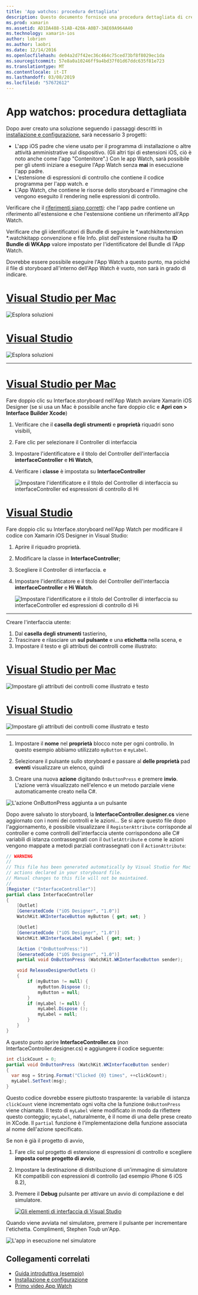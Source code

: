 ```yaml
---
title: 'App watchos: procedura dettagliata'
description: Questo documento fornisce una procedura dettagliata di creazione di un'applicazione semplice watchOS con Xamarin. Viene descritto come lavorare in Visual Studio e Visual Studio per Mac, lavorare con gli storyboard e rispondere agli eventi nel codice.
ms.prod: xamarin
ms.assetid: AD1DA488-51AB-420A-A0B7-3AE69A964A40
ms.technology: xamarin-ios
author: lobrien
ms.author: laobri
ms.date: 12/14/2016
ms.openlocfilehash: de04a2d7f42ec36c464c75ced73bf8f8029ec1da
ms.sourcegitcommit: 57e8a0a10246ff9a4bd37f01d67ddc635f81e723
ms.translationtype: MT
ms.contentlocale: it-IT
ms.lasthandoff: 03/08/2019
ms.locfileid: "57672612"
---
```

# <a name="hello-watchos--walkthrough"></a>App watchos: procedura dettagliata

Dopo aver creato una soluzione seguendo i passaggi descritti in [installazione e configurazione](~/ios/watchos/get-started/installation.md), sarà necessario 3 progetti:

- L'app iOS padre che viene usato per il programma di installazione o altre attività amministrative sul dispositivo. (Gli altri tipi di estensioni iOS, ciò è noto anche come l'app "Contenitore".) Con le app Watch, sarà possibile per gli utenti iniziare a eseguire l'App Watch senza **mai** in esecuzione l'app padre.
- L'estensione di espressioni di controllo che contiene il codice programma per l'app watch. e
- L'App Watch, che contiene le risorse dello storyboard e l'immagine che vengono eseguito il rendering nelle espressioni di controllo.

Verificare che il [riferimenti siano corretti](~/ios/watchos/get-started/project-references.md): che l'app padre contiene un riferimento all'estensione e che l'estensione contiene un riferimento all'App Watch.

Verificare che gli identificatori di Bundle di seguire le \*.watchkitextension \*.watchkitapp convenzione e file Info. plist dell'estensione risulta ha **ID Bundle di WKApp** valore impostato per l'identificatore del Bundle di l'App Watch.

Dovrebbe essere possibile eseguire l'App Watch a questo punto, ma poiché il file di storyboard all'interno dell'App Watch è vuoto, non sarà in grado di indicare.

# <a name="visual-studio-for-mactabmacos"></a>[Visual Studio per Mac](#tab/macos)

![](hello-watch-images/projectstructure.png "Esplora soluzioni")

# <a name="visual-studiotabwindows"></a>[Visual Studio](#tab/windows)

![](hello-watch-images/vs-projectstructure.png "Esplora soluzioni")

-----

# <a name="visual-studio-for-mactabmacos"></a>[Visual Studio per Mac](#tab/macos)
    
Fare doppio clic su Interface.storyboard nell'App Watch avviare Xamarin iOS Designer (se si usa un Mac è possibile anche fare doppio clic e **Apri con > Interface Builder Xcode**)


1.  Verificare che il **casella degli strumenti** e **proprietà** riquadri sono visibili,
1.  Fare clic per selezionare il Controller di interfaccia
1.  Impostare l'identificatore e il titolo del Controller dell'interfaccia **interfaceController** e **Hi Watch**,
1.  Verificare i **classe** è impostata su **InterfaceController**

    ![](hello-watch-images/interfacecontrollerattributes.png "Impostare l'identificatore e il titolo del Controller di interfaccia su interfaceController ed espressioni di controllo di Hi")

# <a name="visual-studiotabwindows"></a>[Visual Studio](#tab/windows)

Fare doppio clic su Interface.storyboard nell'App Watch per modificare il codice con Xamarin iOS Designer in Visual Studio:

1.  Aprire il riquadro proprietà.
1.  Modificare la classe in **InterfaceController**;
1.  Scegliere il Controller di interfaccia. e
1.  Impostare l'identificatore e il titolo del Controller dell'interfaccia **interfaceController** e **Hi Watch**.

    ![](hello-watch-images/vs-interfacecontrollerattributes.png "Impostare l'identificatore e il titolo del Controller di interfaccia su interfaceController ed espressioni di controllo di Hi")

-----


Creare l'interfaccia utente:

1. Dal **casella degli strumenti** tastierino,
1. Trascinare e rilasciare un **sul pulsante** e una **etichetta** nella scena, e
1. Impostare il testo e gli attributi dei controlli come illustrato:

# <a name="visual-studio-for-mactabmacos"></a>[Visual Studio per Mac](#tab/macos)

![](hello-watch-images/draganddrop.png "Impostare gli attributi dei controlli come illustrato e testo")

# <a name="visual-studiotabwindows"></a>[Visual Studio](#tab/windows)

![](hello-watch-images/vs-draganddrop.png "Impostare gli attributi dei controlli come illustrato e testo")

-----

1. Impostare il **nome** nel **proprietà** blocco note per ogni controllo. In questo esempio abbiamo utilizzato `myButton` e `myLabel`.

1. Selezionare il pulsante sullo storyboard e passare al **delle proprietà** pad **eventi** visualizzare un elenco, quindi

1. Creare una nuova **azione** digitando `OnButtonPress` e premere **invio**.
  L'azione verrà visualizzato nell'elenco e un metodo parziale viene automaticamente creato nella C#.

![](hello-watch-images/buttonaction.png "L'azione OnButtonPress aggiunta a un pulsante")

Dopo avere salvato lo storyboard, la **InterfaceController.designer.cs** viene aggiornato con i nomi dei controlli e le azioni... Se si apre questo file dopo l'aggiornamento, è possibile visualizzare il `RegisterAttribute` corrisponde al controller e come controlli dell'interfaccia utente corrispondono alle C# variabili di istanza contrassegnati con il `OutletAttribute` e come le azioni vengono mappate a metodi parziali contrassegnati con il `ActionAttribute`:

```csharp
// WARNING
//
// This file has been generated automatically by Visual Studio for Mac from the outlets and
// actions declared in your storyboard file.
// Manual changes to this file will not be maintained.
//
[Register ("InterfaceController")]
partial class InterfaceController
{
    [Outlet]
    [GeneratedCode ("iOS Designer", "1.0")]
    WatchKit.WKInterfaceButton myButton { get; set; }

    [Outlet]
    [GeneratedCode ("iOS Designer", "1.0")]
    WatchKit.WKInterfaceLabel myLabel { get; set; }

    [Action ("OnButtonPress:")]
    [GeneratedCode ("iOS Designer", "1.0")]
    partial void OnButtonPress (WatchKit.WKInterfaceButton sender);

    void ReleaseDesignerOutlets ()
    {
        if (myButton != null) {
            myButton.Dispose ();
            myButton = null;
        }
        if (myLabel != null) {
            myLabel.Dispose ();
            myLabel = null;
        }
    }
}
```

A questo punto aprire **InterfaceController.cs** (*non* InterfaceController.designer.cs) e aggiungere il codice seguente:

```csharp
int clickCount = 0;
partial void OnButtonPress (WatchKit.WKInterfaceButton sender)
{
  var msg = String.Format("Clicked {0} times", ++clickCount);
  myLabel.SetText(msg);
}
```

Questo codice dovrebbe essere piuttosto trasparente: la variabile di istanza `clickCount` viene incrementato ogni volta che la funzione `OnButtonPress` viene chiamato. Il testo di `myLabel` viene modificato in modo da riflettere questo conteggio; `myLabel`, naturalmente, è il nome di una delle prese creato in XCode. Il `partial` funzione è l'implementazione della funzione associata al nome dell'azione specificato.

Se non è già il progetto di avvio,

1. Fare clic sul progetto di estensione di espressioni di controllo e scegliere **imposta come progetto di avvio**,

1. Impostare la destinazione di distribuzione di un'immagine di simulatore Kit compatibili con espressioni di controllo (ad esempio iPhone 6 iOS 8.2),

1. Premere il **Debug** pulsante per attivare un avvio di compilazione e del simulatore.

    [![](hello-watch-images/readytodebug-sml.png "Gli elementi di interfaccia di Visual Studio")](hello-watch-images/readytodebug.png#lightbox)

Quando viene avviata nel simulatore, premere il pulsante per incrementare l'etichetta.
Complimenti, Stephen Toub un'App.

![](hello-watch-images/running.png "L'app in esecuzione nel simulatore")


## <a name="related-links"></a>Collegamenti correlati

- [Guida introduttiva (esempio)](https://developer.xamarin.com/samples/monotouch/WatchKit/GettingStarted/)
- [Installazione e configurazione](~/ios/watchos/get-started/installation.md)
- [Primo video App Watch](https://blog.xamarin.com/your-first-watch-kit-app/)
